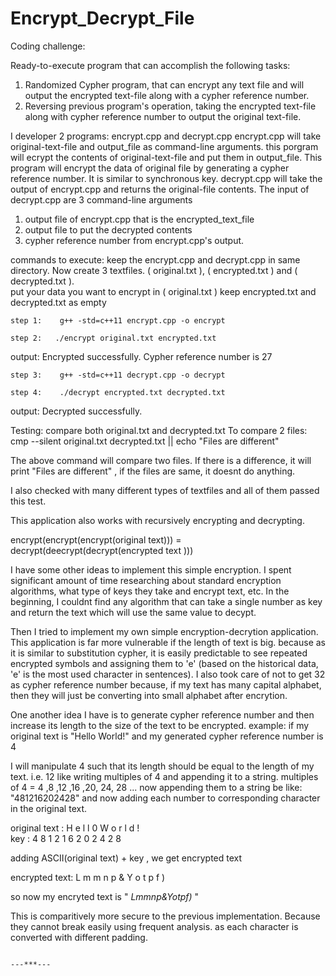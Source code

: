 # Encrypt_Decrypt_File

Coding challenge:

Ready-to-execute program that can accomplish the following tasks:
  1. Randomized Cypher program, that can encrypt any text file and will output the encrypted text-file along with a cypher reference number.
  2. Reversing previous program's operation, taking the encrypted text-file along with cypher reference number to output the original text-file.

I developer 2 programs: encrypt.cpp and decrypt.cpp
  encrypt.cpp will take original-text-file and output_file as command-line arguments. this porgram will ecrypt the contents of original-text-file and put them in output_file. This program will encrypt the data of original file by generating a cypher reference number. It is similar to synchronous key. 
  decrypt.cpp will take the output of encrypt.cpp and returns the original-file contents. The input of decrypt.cpp are 3 command-line arguments
  1. output file of encrypt.cpp that is the encrypted_text_file
  2. output file to put the decrypted contents
  3. cypher reference number from encrypt.cpp's output.

commands to execute:
  keep the encrypt.cpp and decrypt.cpp in same directory. Now create 3 textfiles. ( original.txt ), ( encrypted.txt ) and ( decrypted.txt ).  
  put your data you want to encrypt in ( original.txt )
  keep encrypted.txt and decrypted.txt as empty

    step 1:    g++ -std=c++11 encrypt.cpp -o encrypt
    
    step 2:   ./encrypt original.txt encrypted.txt

 output:  Encrypted successfully. Cypher reference number is 27

    step 3:    g++ -std=c++11 decrypt.cpp -o decrypt

    step 4:    ./decrypt encrypted.txt decrypted.txt

  output:  Decrypted successfully.

Testing:  compare both original.txt and decrypted.txt 
To compare 2 files:  
	cmp --silent original.txt decrypted.txt || echo "Files are different"
	
The above command will compare two files. If there is a difference, it will print "Files are different" , if the files are same, it doesnt do anything.

I also checked with many different types of textfiles and all of them passed this test.

This application also works with recursively encrypting and decrypting. 

encrypt(encrypt(encrypt(original text))) = decrypt(deecrypt(decrypt(encrypted text )))

I have some other ideas to implement this simple encryption. I spent significant amount of time researching about standard encryption algorithms, what type of keys they take and encrypt text, etc. In the beginning, I  couldnt find any algorithm that can take a single number as key and return the text which will use the same value to decypt. 

Then I tried to implement my own simple encryption-decrytion application. This application is far more vulnerable if the length of text is big. because as it is similar to substitution cypher, it is easily predictable to see repeated encrypted symbols and assigning them to 'e' (based on the historical data, 'e' is the most used character in sentences).  I also took care of not to get 32 as cypher reference number because, if my text has many capital alphabet, then they will just be converting into small alphabet after encrytion. 

One another idea I have is to generate cypher reference number and then increase its length to the size of the text to be encrypted. 
example:  if my original text is "Hello World!" and my generated cypher reference number is 4

I will manipulate 4 such that its length should be equal to the length of my text. i.e. 12 
like writing multiples of 4 and appending it to a string.
multiples of 4 = 4 ,8 ,12 ,16 ,20, 24, 28 ...
now appending them to a string be like:  "481216202428" and now adding each number to corresponding character in the original text.

original text   :    H  e  l  l  0     W  o  r  l  d  !   
key :                4  8  1  2  1  6  2  0  2  4  2  8

adding ASCII(original text) + key , we get encrypted text                 

encrypted text: L  m  m  n  p  &  Y  o  t  p  f  )

so now my encryted text is  " *Lmmnp&Yotpf)* "

This is comparitively more secure to the previous implementation. Because they cannot break easily using frequent analysis. as each character is converted with different padding.

                                                                                                                       ---***---

